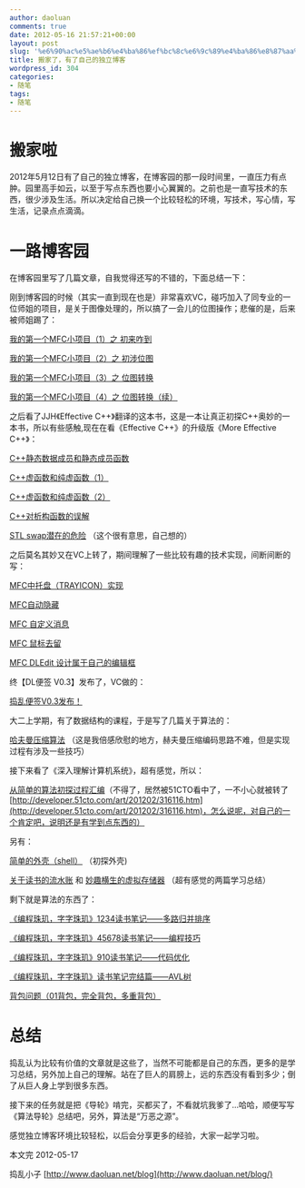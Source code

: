 ```yaml
---
author: daoluan
comments: true
date: 2012-05-16 21:57:21+00:00
layout: post
slug: '%e6%90%ac%e5%ae%b6%e4%ba%86%ef%bc%8c%e6%9c%89%e4%ba%86%e8%87%aa%e5%b7%b1%e7%9a%84%e7%8b%ac%e7%ab%8b%e5%8d%9a%e5%ae%a2'
title: 搬家了，有了自己的独立博客
wordpress_id: 304
categories:
- 随笔
tags:
- 随笔
---
```


# 搬家啦

2012年5月12日有了自己的独立博客，在博客园的那一段时间里，一直压力有点肿。园里高手如云，以至于写点东西也要小心翼翼的。之前也是一直写技术的东西，很少涉及生活。所以决定给自己换一个比较轻松的环境，写技术，写心情，写生活，记录点点滴滴。

<!-- more -->

# 一路博客园

在博客园里写了几篇文章，自我觉得还写的不错的，下面总结一下：

刚到博客园的时候（其实一直到现在也是）非常喜欢VC，碰巧加入了同专业的一位师姐的项目，是关于图像处理的，所以搞了一会儿的位图操作；悲催的是，后来被师姐踢了：

[我的第一个MFC小项目（1）之 初来咋到](http://www.cnblogs.com/daoluanxiaozi/archive/2011/11/18/2254755.html)

[我的第一个MFC小项目（2）之 初涉位图](http://www.cnblogs.com/daoluanxiaozi/archive/2011/11/23/2260671.html)

[我的第一个MFC小项目（3）之 位图转换](http://www.cnblogs.com/daoluanxiaozi/archive/2011/12/08/2280453.html)

[我的第一个MFC小项目（4）之 位图转换（续）](http://www.cnblogs.com/daoluanxiaozi/archive/2011/12/20/2295114.html)

之后看了JJH《Effective C++》翻译的这本书，这是一本让真正初探C++奥妙的一本书，所以有些感触,现在在看《Effective C++》的升级版《More Effective C++》：

[C++静态数据成员和静态成员函数](http://www.cnblogs.com/daoluanxiaozi/archive/2011/12/03/2274636.html)

[C++虚函数和纯虚函数（1）](http://www.cnblogs.com/daoluanxiaozi/archive/2011/12/04/2275364.html)

[C++虚函数和纯虚函数（2）](http://www.cnblogs.com/daoluanxiaozi/archive/2011/12/04/2275520.html)

[C++对析构函数的误解](http://www.cnblogs.com/daoluanxiaozi/archive/2011/12/09/2281796.html)

[STL swap潜在的危险](http://www.cnblogs.com/daoluanxiaozi/archive/2011/12/18/2291972.html) （这个很有意思，自己想的）

之后莫名其妙又在VC上转了，期间理解了一些比较有趣的技术实现，间断间断的写：

[MFC中托盘（TRAYICON）实现](http://www.cnblogs.com/daoluanxiaozi/archive/2011/11/12/2246733.html)

[MFC自动隐藏](http://www.cnblogs.com/daoluanxiaozi/archive/2011/11/17/2252599.html)

[MFC 自定义消息](http://www.cnblogs.com/daoluanxiaozi/archive/2012/01/28/2330527.html)

[MFC 鼠标去留](http://www.cnblogs.com/daoluanxiaozi/archive/2012/02/04/2337561.html)

[MFC DLEdit 设计属于自己的编辑框](http://www.cnblogs.com/daoluanxiaozi/archive/2012/02/04/2337016.html)

终【DL便签 V0.3】发布了，VC做的：

[捣乱便签V0.3发布！](http://blog.csdn.net/daoluanxiaozi/article/details/7483269)

大二上学期，有了数据结构的课程，于是写了几篇关于算法的：

[哈夫曼压缩算法](http://www.cnblogs.com/daoluanxiaozi/archive/2011/12/26/2302464.html) （这是我倍感欣慰的地方，赫夫曼压缩编码思路不难，但是实现过程有涉及一些技巧）

接下来看了《深入理解计算机系统》，超有感觉，所以：

[从简单的算法初探过程汇编](http://www.cnblogs.com/daoluanxiaozi/archive/2012/02/08/2340530.html)（不得了，居然被51CTO看中了，一不小心就被转了[http://developer.51cto.com/art/201202/316116.htm](http://developer.51cto.com/art/201202/316116.htm)，怎么说呢，对自己的一个肯定吧，说明还是有学到点东西的）

另有：

[简单的外壳（shell）](http://www.cnblogs.com/daoluanxiaozi/archive/2012/02/23/2365513.html) （初探外壳)

[关于读书的流水账](http://www.cnblogs.com/daoluanxiaozi/archive/2012/03/14/2397033.html) 和 [妙趣横生的虚拟存储器](http://www.cnblogs.com/daoluanxiaozi/archive/2012/03/12/2392281.html) （超有感觉的两篇学习总结）

剩下就是算法的东西了：

[《编程珠玑，字字珠玑》1234读书笔记——多路归并排序](http://www.cnblogs.com/daoluanxiaozi/archive/2012/03/29/2423087.html)

[《编程珠玑，字字珠玑》45678读书笔记——编程技巧](http://www.cnblogs.com/daoluanxiaozi/archive/2012/04/06/2435248.html)

[《编程珠玑，字字珠玑》910读书笔记——代码优化](http://www.cnblogs.com/daoluanxiaozi/archive/2012/04/15/2450134.html)

[《编程珠玑，字字珠玑》读书笔记完结篇——AVL树](http://www.cnblogs.com/daoluanxiaozi/archive/2012/04/26/2471256.html)

[背包问题（01背包，完全背包，多重背包）](http://www.cnblogs.com/daoluanxiaozi/archive/2012/05/06/2486105.html)

# 总结

捣乱认为比较有价值的文章就是这些了，当然不可能都是自己的东西，更多的是学习总结，另外加上自己的理解。站在了巨人的肩膀上，远的东西没有看到多少；倒了从巨人身上学到很多东西。

接下来的任务就是把《导轮》啃完，买都买了，不看就坑我爹了...哈哈，顺便写写《算法导轮》总结吧，另外，算法是“万恶之源”。

感觉独立博客环境比较轻松，以后会分享更多的经验，大家一起学习啦。

本文完 2012-05-17

捣乱小子 [http://www.daoluan.net/blog](http://www.daoluan.net/blog/)
